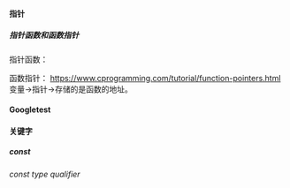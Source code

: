 #### 指针
##### 指针函数和函数指针
指针函数：

函数指针：
https://www.cprogramming.com/tutorial/function-pointers.html
变量->指针->存储的是函数的地址。

#### Googletest

#### 关键字
##### const
###### const type qualifier

